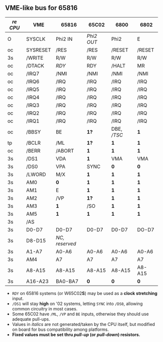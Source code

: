 ## VME-like bus for 65816

*re CPU* | VME | 65816 | 65C02 | 6800 | 6802
------ | --- | ----- | ----- | ---- | ----
O | SYSCLK | Phi2 IN | *Phi2 OUT* | Phi2 | E
oc | SYSRESET | /RES | /RES | /RESET | /RESET
3s | /WRITE | R/W | R/W | R/W | R/W
oc | /DTACK | *RDY* | RDY | /HALT | MR
oc | /IRQ7 | /NMI | /NMI | /NMI | /NMI
oc | /IRQ6 | /IRQ | /IRQ | /IRQ | /IRQ
oc | /IRQ5 | /IRQ | /IRQ | /IRQ | /IRQ
oc | /IRQ4 | /IRQ | /IRQ | /IRQ | /IRQ
oc | /IRQ3 | /IRQ | /IRQ | /IRQ | /IRQ
oc | /IRQ2 | /IRQ | /IRQ | /IRQ | /IRQ
oc | /IRQ1 | /IRQ | /IRQ | /IRQ | /IRQ
oc | /BBSY | BE | **1?** | DBE, */TSC* | **1** 
tp | /BCLR | /ML | **1?** | **1** | **1**
oc | /BERR | /ABORT | **1** | **1** | **1**
3s | /DS1 | VDA | **1** | VMA | VMA
3s | /DS0 | VPA | SYNC | **0** | **0**
3s | /LWORD | M/X | **1** | **1** | **1**
3s | AM0 | **0** | **1** | **1** | **1** | **1** *(65816 sense)*
3s | AM1 | E | **1** | **1** | **1**
3s | AM2 | /VP | **1?** | **1** | **1**
3s | AM3 | **1** | /SO | **1** | **1** | **1**
3s | AM5 | **1** | **1** | **1** | **1** | **1** *(16-bit bus)*
3s | /AS |  |  |  | 
3s | D0-D7 | D0-D7 | D0-D7 | D0-D7 | DO-D7
3s | D8-D15 | *NC, reserved*
3s | A1-A7 | A0-A6 | A0-A6 | A0-A6 | A0-A6
3s | AM4 | A7 | A7 | A7 | A7
3s | A8-A15 | A8-A15 | A8-A15 | A8-A15 | A8-A15
3s | A16-A23 | BA0-BA7 | **0** | **0** | **0**

- `RDY` on 65816 systems (or W65C02**S**) may be used as a **clock stretching** input.
- `/DS1` will stay **high** on '02 systems, letting `SYNC` into `/DS0`, allowing common
circuitry in most cases.
- Some 65C02 have `/ML`, `/VP` and `BE` inputs, otherwise they should use
adequate pull-ups.
- Values in *italics* are not generated/taken by the CPU itself, but modified
on board for bus compatibility among platforms.
- **Fixed values must be set thru *pull-up* (or *pull-down*) resistors.**
